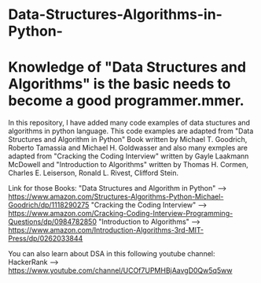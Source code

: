 # Data-Structures-Algorithms-in-Python-
# Knowledge of "Data Structures and Algorithms" is the basic needs to become a good programmer.mmer.

In this repository, I have added many code examples of data stuctures and algorithms in python language.
This code examples are adapted from "Data Structures and Algorithm in Python" Book written by Michael T. Goodrich, Roberto Tamassia and Michael H. Goldwasser 
and also many exmples are adapted from "Cracking the Coding Interview" written by Gayle Laakmann McDowell 
and "Introduction to Algorithms" written by Thomas H. Cormen, Charles E. Leiserson, Ronald L. Rivest, Clifford Stein.

Link for those Books: 
"Data Structures and Algorithm in Python" --> https://www.amazon.com/Structures-Algorithms-Python-Michael-Goodrich/dp/1118290275
"Cracking the Coding Interview" --> https://www.amazon.com/Cracking-Coding-Interview-Programming-Questions/dp/0984782850
"Introduction to Algorithms" --> https://www.amazon.com/Introduction-Algorithms-3rd-MIT-Press/dp/0262033844

You can also learn about DSA in this following youtube channel:
HackerRank --> https://www.youtube.com/channel/UCOf7UPMHBjAavgD0Qw5q5ww

